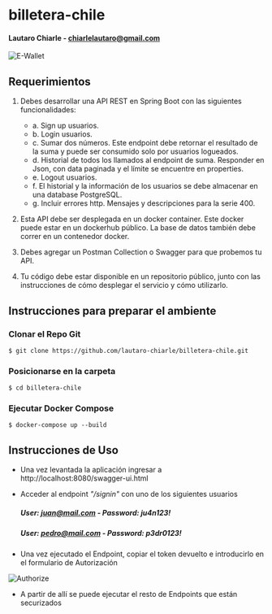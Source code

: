 # billetera-chile
#### Lautaro Chiarle - chiarlelautaro@gmail.com

![E-Wallet](https://img.etimg.com/thumb/width-640,height-480,imgsize-44351,resizemode-1,msid-56152604/wealth/spend/how-to-manage-e-wallets/e-wallet-bccl.jpg)

## Requerimientos


1. Debes desarrollar una API REST en Spring Boot con las siguientes funcionalidades:
    - a. Sign up usuarios.
    - b. Login usuarios.
    - c. Sumar dos números. Este endpoint debe retornar el resultado de la suma y puede ser  consumido solo por usuarios logueados.
    - d. Historial de todos los llamados al endpoint de suma. Responder en Json, con data paginada y el límite se encuentre en properties.
    - e. Logout usuarios.
    - f. El historial y la información de los usuarios se debe almacenar en una database PostgreSQL. 
    - g. Incluir errores http. Mensajes y descripciones para la serie 400.

2. Esta API debe ser desplegada en un docker container. Este docker puede estar en un dockerhub público. La base de datos también debe correr en un contenedor docker.

3. Debes agregar un Postman Collection o Swagger para que probemos tu API.

4. Tu código debe estar disponible en un repositorio público, junto con las instrucciones de cómo desplegar el servicio y cómo utilizarlo.


## Instrucciones para preparar el ambiente

### Clonar el Repo Git

```$ git clone https://github.com/lautaro-chiarle/billetera-chile.git```

### Posicionarse en la carpeta
```$ cd billetera-chile```

### Ejecutar Docker Compose
```$ docker-compose up --build```



## Instrucciones de Uso

- Una vez levantada la aplicación ingresar a http://localhost:8080/swagger-ui.html

- Acceder al endpoint *"/signin"* con uno de los siguientes usuarios

   ##### **User: juan@mail.com - Password: ju4n123!**
   ##### **User: pedro@mail.com - Password: p3dr0123!**

- Una vez ejecutado el Endpoint, copiar el token devuelto e introducirlo en el formulario de Autorización

![Authorize](https://mattfrear.files.wordpress.com/2018/07/authbutton.jpg)

- A partir de allí se puede ejecutar el resto de Endpoints que están securizados
